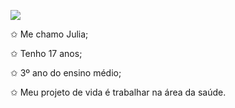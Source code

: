 ![](https://media1.tenor.com/m/mf4otJF1pygAAAAC/blue-hearts-love.gif)

✩ Me chamo Julia;

✩ Tenho 17 anos; 

✩ 3º ano do ensino médio;

✩ Meu projeto de vida é trabalhar na área da saúde.
